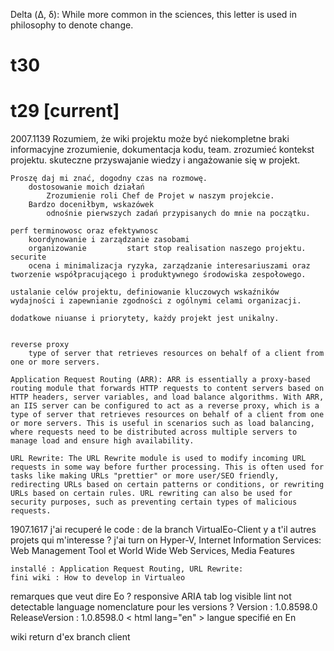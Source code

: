 Delta (Δ, δ): While more common in the sciences, this letter is used in philosophy to denote change.


# t30
# t29 [current] 
2007.1139
    Rozumiem, że wiki projektu może być niekompletne
    braki informacyjne zrozumienie, dokumentacja kodu, team.
    zrozumieć kontekst projektu. skuteczne przyswajanie wiedzy i  angażowanie się w projekt.

    Proszę daj mi znać, dogodny czas na rozmowę.
        dostosowanie moich działań
            Zrozumienie roli Chef de Projet w naszym projekcie.
        Bardzo doceniłbym, wskazówek 
            odnośnie pierwszych zadań przypisanych do mnie na początku.

    perf terminowosc oraz efektywnosc 
        koordynowanie i zarządzanie zasobami
        organizowanie         start stop realisation naszego projektu.
    securite 
        ocena i minimalizacja ryzyka, zarządzanie interesariuszami oraz tworzenie współpracującego i produktywnego środowiska zespołowego.
    
    ustalanie celów projektu, definiowanie kluczowych wskaźników wydajności i zapewnianie zgodności z ogólnymi celami organizacji.
    
    dodatkowe niuanse i priorytety, każdy projekt jest unikalny.


    reverse proxy
        type of server that retrieves resources on behalf of a client from one or more servers.

    Application Request Routing (ARR): ARR is essentially a proxy-based routing module that forwards HTTP requests to content servers based on HTTP headers, server variables, and load balance algorithms. With ARR, an IIS server can be configured to act as a reverse proxy, which is a type of server that retrieves resources on behalf of a client from one or more servers. This is useful in scenarios such as load balancing, where requests need to be distributed across multiple servers to manage load and ensure high availability.

    URL Rewrite: The URL Rewrite module is used to modify incoming URL requests in some way before further processing. This is often used for tasks like making URLs "prettier" or more user/SEO friendly, redirecting URLs based on certain patterns or conditions, or rewriting URLs based on certain rules. URL rewriting can also be used for security purposes, such as preventing certain types of malicious requests.

1907.1617
    j'ai recuperé le code : de la branch VirtualEo-Client
        y a t'il autres projets qui m'interesse ? 
    j'ai turn on Hyper-V, Internet Information Services: Web Management Tool et World Wide Web Services, Media Features

    installé : Application Request Routing, URL Rewrite:
    fini wiki : How to develop in Virtualeo
    
remarques 
    que veut dire Eo ? 
    responsive
    ARIA tab 
    log visible lint
    not detectable language
    nomenclature pour les versions ? 
        Version : 1.0.8598.0
        ReleaseVersion : 1.0.8598.0
    < html lang="en" > langue specifié en En

wiki return d'ex
    branch client